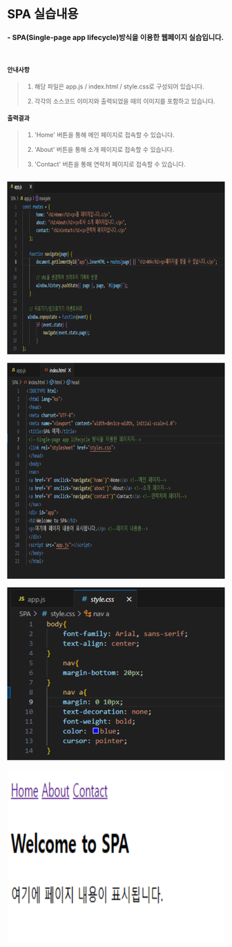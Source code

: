 # SPA 실습내용

### - SPA(Single-page app lifecycle)방식을 이용한 웹페이지 실습입니다.
<br>

 #### 안내사항
 
>    1. 해당 파일은 app.js / index.html / style.css로 구성되어 있습니다.
>    >
>    2. 각각의 소스코드 이미지와 출력되었을 때의 이미지를 포함하고 있습니다.

 #### 출력결과
 
>    1. 'Home' 버튼을 통해 메인 페이지로 접속할 수 있습니다.
>    >
>    2. 'About' 버튼을 통해 소개 페이지로 접속할 수 있습니다.
>    >
>    3. 'Contact' 버튼을 통해 연락처 페이지로 접속할 수 있습니다.

<br><img src="spa1.png" width="900" height= "400" title="px(픽셀) 크기 설정" alt="1번 이미지"></img><br/>
<br><img src="spa2.png" width="900" height="500" title="px(픽셀) 크기 설정" alt="2번 이미지"></img><br/>
<br><img src="spa3.png" width="700" height="400" title="px(픽셀) 크기 설정" alt="3번 이미지"></img><br/>
<br><img src="spa4.png" width="800" height="400" title="px(픽셀) 크기 설정" alt="4번 이미지"></img><br/>

